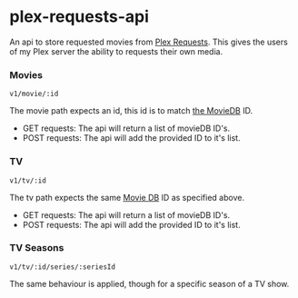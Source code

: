 # plex-requests-api

An api to store requested movies from [Plex Requests](http://requests.tomd.io).
This gives the users of my Plex server the ability to requests their own media.


### Movies

`v1/movie/:id`

The movie path expects an id, this id is to match [the MovieDB](https://www.themoviedb.org/) ID.

- GET requests: The api will return a list of movieDB ID's.
- POST requests: The api will add the provided ID to it's list.

### TV

`v1/tv/:id`

The tv path expects the same [Movie DB](https://www.themoviedb.org/) ID as specified above.

- GET requests: The api will return a list of movieDB ID's.
- POST requests: The api will add the provided ID to it's list.

### TV Seasons

`v1/tv/:id/series/:seriesId`

The same behaviour is applied, though for a specific season of a TV show.
